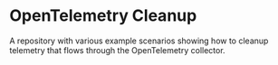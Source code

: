 # OpenTelemetry Cleanup

A repository with various example scenarios showing how to cleanup telemetry that flows through the OpenTelemetry collector.
